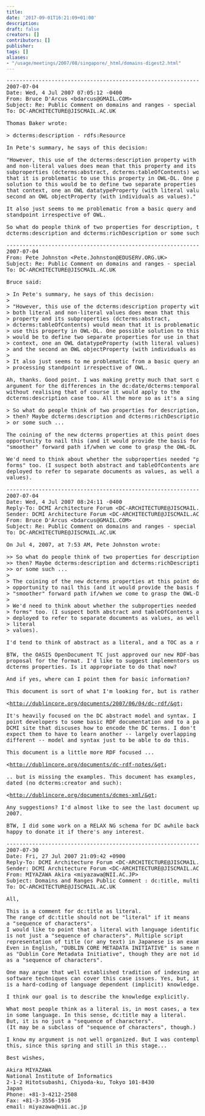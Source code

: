 ```yaml
---
title: 
date: '2017-09-01T16:21:09+01:00'
description: 
draft: false
creators: []
contributors: []
publisher: 
tags: []
aliases:
- "/usage/meetings/2007/08/singapore/_html/domains-digest2.html"
---
```


<pre>
----------------------------------------------------------------------
2007-07-04
Date: Wed, 4 Jul 2007 07:05:12 -0400
From: Bruce D'Arcus &lt;bdarcus@GMAIL.COM&gt;
Subject: Re: Public Comment on domains and ranges - special cases
To: DC-ARCHITECTURE@JISCMAIL.AC.UK

Thomas Baker wrote:

&gt; dcterms:description - rdfs:Resource

In Pete's summary, he says of this decision:

"However, this use of the dcterms:description property with both literal 
and non-literal values does mean that this property and its 
subproperties (dcterms:abstract, dcterms:tableOfContents) would mean 
that it is problematic to use this property in OWL-DL. One possible 
solution to this would be to define two separate properties for use in 
that context, one an OWL datatypeProperty (with literal values) and the 
second an OWL objectProperty (with individuals as values)."

It also just seems to me problematic from a basic query and processing 
standpoint irrespective of OWL.

So what do people think of two properties for description, then? Maybe 
dcterms:description and dcterms:richDescription or some such ...

----------------------------------------------------------------------
2007-07-04
From: Pete Johnston &lt;Pete.Johnston@EDUSERV.ORG.UK&gt;
Subject: Re: Public Comment on domains and ranges - special cases
To: DC-ARCHITECTURE@JISCMAIL.AC.UK

Bruce said:

&gt; In Pete's summary, he says of this decision:
&gt;
&gt; "However, this use of the dcterms:description property with
&gt; both literal and non-literal values does mean that this
&gt; property and its subproperties (dcterms:abstract,
&gt; dcterms:tableOfContents) would mean that it is problematic to
&gt; use this property in OWL-DL. One possible solution to this
&gt; would be to define two separate properties for use in that
&gt; context, one an OWL datatypeProperty (with literal values)
&gt; and the second an OWL objectProperty (with individuals as values)."
&gt;
&gt; It also just seems to me problematic from a basic query and
&gt; processing standpoint irrespective of OWL.

Ah, thanks. Good point. I was making pretty much that sort of that
argument for the differences in the dc:date/dcterms:temporal case,
without realising that of course it would apply to the
dcterms:description case too. All the more so as it's a single property.

&gt; So what do people think of two properties for description,
&gt; then? Maybe dcterms:description and dcterms:richDescription
&gt; or some such ...

The coining of the new dcterms properties at this point does give us an
opportunity to nail this (and it would provide the basis for a
"smoother" forward path if/when we come to grasp the OWL-DL nettle).

We'd need to think about whether the subproperties needed "parallel
forms" too. (I suspect both abstract and tableOfContents are being
deployed to refer to separate documents as values, as well as to literal
values).

----------------------------------------------------------------------
2007-07-04
Date: Wed, 4 Jul 2007 08:24:11 -0400
Reply-To: DCMI Architecture Forum &lt;DC-ARCHITECTURE@JISCMAIL.AC.UK&gt;
Sender: DCMI Architecture Forum &lt;DC-ARCHITECTURE@JISCMAIL.AC.UK&gt;
From: Bruce D'Arcus &lt;bdarcus@GMAIL.COM&gt;
Subject: Re: Public Comment on domains and ranges - special cases
To: DC-ARCHITECTURE@JISCMAIL.AC.UK

On Jul 4, 2007, at 7:53 AM, Pete Johnston wrote:

&gt;&gt; So what do people think of two properties for description,
&gt;&gt; then? Maybe dcterms:description and dcterms:richDescription
&gt;&gt; or some such ...
&gt;
&gt; The coining of the new dcterms properties at this point does give us an
&gt; opportunity to nail this (and it would provide the basis for a
&gt; "smoother" forward path if/when we come to grasp the OWL-DL nettle).
&gt;
&gt; We'd need to think about whether the subproperties needed "parallel
&gt; forms" too. (I suspect both abstract and tableOfContents are being
&gt; deployed to refer to separate documents as values, as well as to 
&gt; literal
&gt; values).

I'd tend to think of abstract as a literal, and a TOC as a resource.

BTW, the OASIS OpenDocument TC just approved our new RDF-based metadata 
proposal for the format. I'd like to suggest implementors use the new 
dcterms properties. Is it appropriate to do that now?

And if yes, where can I point them for basic information?

This document is sort of what I'm looking for, but is rather abstract.

&lt;<a href="http://dublincore.org/documents/2007/06/04/dc-rdf/&amp;gt">http://dublincore.org/documents/2007/06/04/dc-rdf/&amp;gt</a>;

It's heavily focused on the DC abstract model and syntax. I want to 
point developers to some basic RDF documentation and to a page at the 
DCMI site that discuses how to encode the DC terms. I don't want to 
expect them to have to learn another -- largely overlapping but 
different -- model and syntax just to be able to do this.

This document is a little more RDF focused ...

&lt;<a href="http://dublincore.org/documents/dc-rdf-notes/&amp;gt">http://dublincore.org/documents/dc-rdf-notes/&amp;gt</a>;

.. but is missing the examples. This document has examples, but they're 
dated (no dcterms:creator and such):

&lt;<a href="http://dublincore.org/documents/dcmes-xml/&amp;gt">http://dublincore.org/documents/dcmes-xml/&amp;gt</a>;

Any suggestions? I'd almost like to see the last document updated for 
2007.

BTW, I did some work on a RELAX NG schema for DC awhile back. I'd be 
happy to donate it if there's any interest.

----------------------------------------------------------------------
2007-07-30
Date: Fri, 27 Jul 2007 21:09:42 +0900
Reply-To: DCMI Architecture Forum &lt;DC-ARCHITECTURE@JISCMAIL.AC.UK&gt;
Sender: DCMI Architecture Forum &lt;DC-ARCHITECTURE@JISCMAIL.AC.UK&gt;
From: MIYAZAWA Akira &lt;miyazawa@NII.AC.JP&gt;
Subject: Domains and Ranges Public Comment : dc:title, multi-script and literal
To: DC-ARCHITECTURE@JISCMAIL.AC.UK

All,

This is a comment for dc:title as literal.
The range of dc:title should not be "literal" if it means
a "sequence of characters".
I would like to point that a literal with language identification
is not just a "sequence of characters". Multiple script
representation of title (or any text) in Japanese is an example.
Even in English, "DUBLIN CORE METADATA INITIATIVE" is same name
as "Dublin Core Metadata Initiative", though they are not identical
as a "sequence of characters".

One may argue that well established tradition of indexing and
software techniques can cover this case issues. Yes, but, it
is a hard-coding of language dependent (implicit) knowledge.

I think our goal is to describe the knowledge explicitly.

What most people think as a literal is, in most cases, a text
in some language. In this sense, dc:title may a literal.
But, it is no just a "sequence of characters".
(It may be a subclass of "sequence of characters", though.)

I know my argument is not well organized. But I was contemplating
this, since this spring and still in this stage...

Best wishes,

Akira MIYAZAWA
National Institute of Informatics
2-1-2 Hitotsubashi, Chiyoda-ku, Tokyo 101-8430
Japan
Phone: +81-3-4212-2508
Fax: +81-3-3556-1916
email: miyazawa@nii.ac.jp

</pre>

